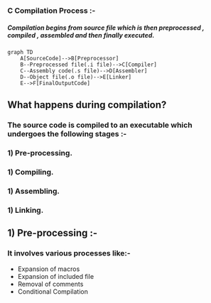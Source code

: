 ### C Compilation Process :-

##### Compilation begins from source file which is then preprocessed , compiled , assembled and then finally executed.

```mermaid
graph TD
    A[SourceCode]-->B[Preprocessor]
    B--Preprocessed file(.i file)-->C[Compiler]
    C--Assembly code(.s file)-->D[Assembler]
    D--Object file(.o file)-->E[Linker]
    E-->F[FinalOutputCode]
```

## What happens during compilation?
### The source code is compiled to an executable which undergoes the following stages :-
### 1) **Pre-processing.**
### 1) **Compiling.**
### 1) **Assembling.**
### 1) **Linking.**

## 1) **Pre-processing** :-
### It involves various processes like:-
* Expansion of macros
* Expansion of included file
* Removal of comments
* Conditional Compilation
